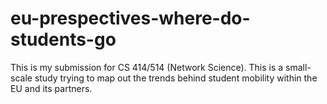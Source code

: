 # eu-prespectives-where-do-students-go
This is my submission for CS 414/514 (Network Science). This is a small-scale study trying to map out the trends behind student mobility within the EU and its partners.
